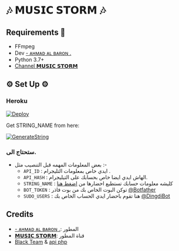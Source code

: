 <h1 align="centre">🎶 𝗠𝗨𝗦𝗜𝗖 𝗦𝗧𝗢𝗥𝗠 🎶</h1>

## Requirements 📝

- FFmpeg
- Dev [- ᴀʜᴍᴀᴅ ᴀʟ ʙᴀʀᴏɴ⁦ .](https://t.me/hhmhhh)
- Python 3.7+
- [Channel 𝗠𝗨𝗦𝗜𝗖 𝗦𝗧𝗢𝗥𝗠](https://t.me/z44z4)

<h2 align="centre">⚙️ Set Up ⚙️</h3>

<h3 align="centre"> Heroku </h4>

[![Deploy](https://www.herokucdn.com/deploy/button.svg)](https://heroku.com/deploy?template=https://github.com/AhmadAlbaron/MusicBot)

Get STRING_NAME from here:

[![GenerateString](https://img.shields.io/badge/repl.it-generateString-redblack)](https://replit.com/@Ahmadsalim99/generate-pyrogram-session-string-1#main.py)

### ستحتاج الى.

- بعض المعلومات المهمه قبل التنصيب مثل :-
   - `API_ID` :  ايدي خاص بمعلومات التليجرام .
   - `API_HASH` :  الهاش ايدي ايضا خاص بحسابك على التيليجرام.
   - `STRING_NAME` :  كليشه معلومات حسابك تستطيع احضارها من [اضغط هنا](https://replit.com/@ZauteKm/generate-pyrogram-session-string#main.py)
   - `BOT_TOKEN` :  توكن البوت الخاص بك من بوت فاذر [@Botfather](https://t.me/botfather)
   - `SUDO_USERS` :  هنا تقوم باحضار ايدي الحساب الخاص بك [@DingdiBot](http://t.me/DingdiBot)

## Credits

- [- ᴀʜᴍᴀᴅ ᴀʟ ʙᴀʀᴏɴ⁦ .](https://t.me/hhmhhh): المطور
- [𝗠𝗨𝗦𝗜𝗖 𝗦𝗧𝗢𝗥𝗠](https://t.me/z44z4): قناة المطور
- [Black Team](https://t.me/CQCQQ) & [api php](https://t.me/TJJTJ)

